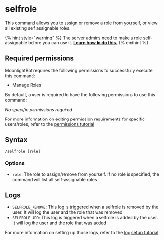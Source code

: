 # selfrole

This command allows you to assign or remove a role from yourself, or view all existing self assignable roles.

{% hint style="warning" %}
The server admins need to make a role self-assignable before you can use it. 
[**Learn how to do this.**](/management-commands/config.md#roles-self-assignable)
{% endhint %}

## Required permissions

MoonlightBot requires the following permissions to successfully execute this command:

* Manage Roles

By default, a user is required to have the following permissions to use this command:

*No specific permissions required*

For more information on editing permission requirements for specific users/roles, refer to the [permissions tutorial](/start-up/permission-tutorial.md)

## Syntax

```text
/selfrole [role]
```

### Options

* `role`: The role to assign/remove from yourself. If no role is specified, the command will list all self-assignable roles

## Logs

* `SELFROLE_REMOVE`: This log is triggered when a selfrole is removed by the user. It will log the user and the role that was removed
* `SELFROLE_ADD`: This log is triggered when a selfrole is added by the user. It will log the user and the role that was added

For more information on setting up those logs, refer to the [log setup tutorial](/README.md#logging)
